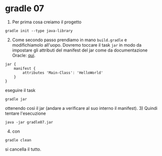 # gradle 07
1) Per prima cosa creiamo il progetto
```
gradle init --type java-library
```
2) Come secondo passo prendiamo in mano `build.gradle` e modifichiamolo all'uopo. Dovremo toccare il task `jar` in modo da impostare gli attributi del manifest del jar come da documentazione Oracle: [qui](http://docs.oracle.com/javase/7/docs/technotes/guides/jar/jar.html).
```
jar {
    manifest {
        attributes 'Main-Class': 'HelloWorld'
    }
}
```
eseguire il task
```
gradle jar
```
ottenendo così il jar (andare a verificare al suo interno il manifest). 
3) Quindi tentare l'esecuzione
```
java -jar gradle07.jar
```
4) con
```
gradle clean
```
si cancella il tutto.
